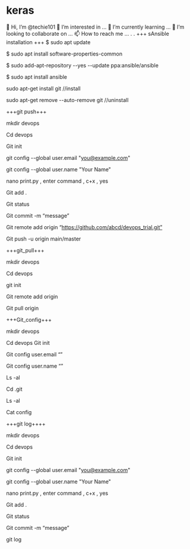 # keras
👋 Hi, I’m @techie101
👀 I’m interested in ...
🌱 I’m currently learning ...
💞️ I’m looking to collaborate on ...
📫 How to reach me ...
.
.
+++ sAnsible installation +++
$ sudo apt update 

$ sudo apt install software-properties-common 

$ sudo add-apt-repository --yes --update ppa:ansible/ansible 

$ sudo apt install ansible

sudo apt-get install git				 //install

sudo apt-get remove --auto-remove git 	//uninstall



+++git push+++

mkdir devops

Cd devops

Git init

git config --global user.email "you@example.com"

git config --global user.name "Your Name"

nano print.py , enter command , c+x , yes

Git add .

Git status

Git commit -m “message”

Git remote add origin “https://github.com/abcd/devops_trial.git”

Git push -u origin main/master


+++git_pull+++

mkdir devops

Cd devops

git init

Git remote add origin <link>

Git pull origin <branch>
  

+++Git_config+++

mkdir devops
  
Cd devops
Git init
  
Git config user.email “<email>”
  
Git config user.name “<name>”
  
Ls -al
  
Cd .git
  
Ls -al
  
Cat config



+++git log++++

mkdir devops
  
Cd devops
  
Git init
  
git config --global user.email "you@example.com"
  
git config --global user.name "Your Name"
  
nano print.py , enter command , c+x , yes
  
Git add .
  
Git status
  
Git commit -m “message”
  
git log
